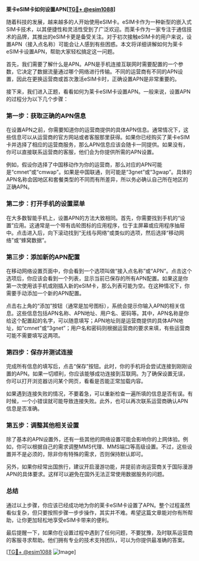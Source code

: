**莱卡eSIM卡如何设置APN[[TG💪+ @esim1088](https://t.me/s/esim1088)]**

随着科技的发展，越来越多的人开始使用eSIM卡。eSIM卡作为一种新型的嵌入式SIM卡技术，以其便捷性和灵活性受到了广泛欢迎。而莱卡作为一家专注于通信技术的品牌，其推出的eSIM卡更是备受关注。对于初次接触eSIM卡的用户来说，设置APN（接入点名称）可能会让人感到有些困惑。本文将详细讲解如何为莱卡eSIM卡设置APN，帮助大家轻松搞定这一问题。

首先，我们需要了解什么是APN。APN是手机连接互联网时需要配置的一个参数，它决定了数据流量通过哪个网络进行传输。不同的运营商有不同的APN设置，因此在更换运营商或首次激活eSIM卡时，正确设置APN是非常重要的。

接下来，我们进入正题，看看如何为莱卡eSIM卡设置APN。一般来说，设置APN的过程分为以下几个步骤：

### 第一步：获取正确的APN信息

在设置APN之前，你需要知道你的运营商提供的具体APN信息。通常情况下，这些信息可以从运营商的官方网站或者客服那里获得。如果你已经购买了莱卡eSIM卡并选择了相应的运营商服务，那么APN信息应该会随卡一同提供。如果没有，你可以直接联系运营商的客服，他们会为你提供所需的APN设置。

例如，假设你选择了中国移动作为你的运营商，那么对应的APN可能是“cmnet”或“cmwap”。如果是中国联通，则可能是“3gnet”或“3gwap”。具体的APN名称会因地区和套餐类型的不同而有所差异，所以务必确认自己所在地区的正确APN。

### 第二步：打开手机的设置菜单

在大多数智能手机上，设置APN的方法大致相同。首先，你需要找到手机的“设置”应用。这通常是一个带有齿轮图标的应用程序，位于主屏幕或应用程序抽屉中。点击进入后，向下滚动找到“无线与网络”或类似的选项，然后选择“移动网络”或“蜂窝数据”。

### 第三步：添加新的APN配置

在移动网络设置页面中，你会看到一个选项叫做“接入点名称”或“APN”。点击这个选项后，你应该会看到一个列表，显示当前已保存的所有APN配置。如果这是你第一次使用该手机或刚插入新的eSIM卡，那么列表可能为空。在这种情况下，你需要手动添加一个新的APN配置。

点击右上角的“添加”按钮（通常是加号图标），系统会提示你输入APN的相关信息。这些信息包括APN名称、APN地址、用户名、密码等。其中，APN名称是你给这个配置起的名字，可以随意填写；APN地址则是运营商提供的具体APN地址，如“cmnet”或“3gnet”；用户名和密码则根据运营商的要求来填，有些运营商可能不需要填写这两项。

### 第四步：保存并测试连接

完成所有信息的填写后，点击“保存”按钮。此时，你的手机将会尝试连接到刚刚设置的APN。如果一切顺利，你应该能够成功连接到互联网。为了确保设置无误，你可以打开浏览器访问某个网页，看看是否能正常加载内容。

如果遇到连接失败的情况，不要着急，可以重新检查一遍所填的信息是否有误。有时候，一个小错误就可能导致连接失败。此外，也可以再次联系运营商确认APN信息是否准确。

### 第五步：调整其他相关设置

除了基本的APN设置外，还有一些其他的网络设置可能会影响你的上网体验。例如，你可以根据自己的需求调整MMS代理、MMS端口等高级设置。不过，这些设置并不是必须的，除非你有特殊的需求，否则保持默认即可。

另外，如果你经常出国旅行，建议开启漫游功能，并提前咨询运营商关于国际漫游APN的具体要求。这样可以避免在国外无法正常使用数据服务的问题。

### 总结

通过以上步骤，你应该已经成功地为你的莱卡eSIM卡设置了APN。整个过程虽然看似复杂，但只要按照步骤一步步操作，其实并不难。希望这篇文章能对你有所帮助，让你更加轻松地享受eSIM卡带来的便利。

最后提醒一下，如果你在设置过程中遇到了任何问题，不要犹豫，及时联系运营商的客服寻求帮助。他们拥有专业的技术支持团队，可以为你提供最准确的答案。

[[TG💪+ @esim1088](https://t.me/s/esim1088) ![Image](https://i.postimg.cc/4NQfJmqS/Snipaste-2025-05-13-00-14-12.png)]